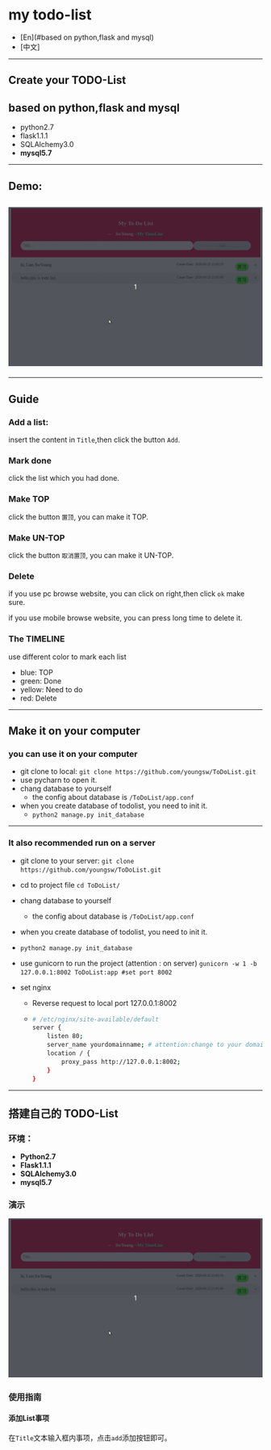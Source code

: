 # my todo-list

- [En](#based on python,flask and mysql)
- [中文]

---

## Create your TODO-List

## based on python,flask and mysql

- python2.7
- flask1.1.1
- SQLAlchemy3.0
- **mysql5.7**

---

## Demo:

![play](ToDoList/img/todolist.gif)
---



---

## Guide

### Add a list:

insert the content in ```Title```,then click the button ```Add```.

### Mark done

click the list which you had done.

### Make TOP

click the button ```置顶```, you can make it TOP.

### Make UN-TOP

click the button ```取消置顶```, you can make it UN-TOP.

### Delete

if you use pc browse website, you can click on right,then click ```ok``` make sure.

if you use mobile browse website, you can press long time to delete it.

### The TIMELINE

use different color to mark each list

- blue: TOP
- green: Done
- yellow: Need to do
- red: Delete

---

## Make it on your computer

### you can use it on your computer

- git clone to local:
```git clone https://github.com/youngsw/ToDoList.git```
- use pycharn to open it.
- chang database to yourself
  - the config about database is ```/ToDoList/app.conf```
- when you create database of todolist, you need to init it.
  - ```python2 manage.py init_database```
---

### It also recommended run on a server

- git clone to your server:
```git clone https://github.com/youngsw/ToDoList.git```
- cd to project file
```cd ToDoList/```

- chang database to yourself
  
  - the config about database is ```/ToDoList/app.conf```
- when you create database of todolist, you need to init it.
  
- ```python2 manage.py init_database```
  
- use gunicorn to run the project (attention : on server)
  ```gunicorn -w 1 -b 127.0.0.1:8002 ToDoList:app #set port 8002```

- set nginx 
  - Reverse request to local port 127.0.0.1:8002
  - ```bash
    # /etc/nginx/site-available/default
    server {
        listen 80;
        server_name yourdomainname; # attention:change to your domain name
        location / {
            proxy_pass http://127.0.0.1:8002;
        }
    }
    ```



---

## 搭建自己的 TODO-List

### 环境：

- **Python2.7**
- **Flask1.1.1**
- **SQLAlchemy3.0**
- **mysql5.7**

### 演示

![Demo](ToDoList/img/todolist.gif)

### 使用指南

#### 添加List事项

在```Title```文本输入框内事项，点击```add```添加按钮即可。

